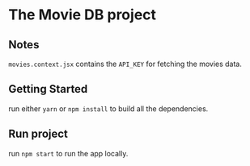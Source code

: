 # The Movie DB project

## Notes

`movies.context.jsx` contains the `API_KEY` for fetching the movies data.

## Getting Started

run either `yarn` or `npm install` to build all the dependencies.

## Run project

run `npm start` to run the app locally.
